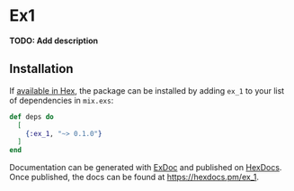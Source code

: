 # Ex1

**TODO: Add description**

## Installation

If [available in Hex](https://hex.pm/docs/publish), the package can be installed
by adding `ex_1` to your list of dependencies in `mix.exs`:

```elixir
def deps do
  [
    {:ex_1, "~> 0.1.0"}
  ]
end
```

Documentation can be generated with [ExDoc](https://github.com/elixir-lang/ex_doc)
and published on [HexDocs](https://hexdocs.pm). Once published, the docs can
be found at <https://hexdocs.pm/ex_1>.

